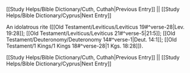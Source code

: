 [[Study Helps/Bible Dictionary/Cuth, Cuthah|Previous Entry]]  ||  [[Study Helps/Bible Dictionary/Cyprus|Next Entry]]

 An idolatrous rite ([[Old Testament/Leviticus/Leviticus 19#^verse-28|Lev. 19:28]]; [[Old Testament/Leviticus/Leviticus 21#^verse-5|21:5]]; [[Old Testament/Deuteronomy/Deuteronomy 14#^verse-1|Deut. 14:1]]; [[Old Testament/1 Kings/1 Kings 18#^verse-28|1 Kgs. 18:28]]).

[[Study Helps/Bible Dictionary/Cuth, Cuthah|Previous Entry]]  ||  [[Study Helps/Bible Dictionary/Cyprus|Next Entry]]